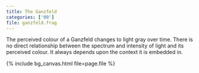 ```yaml
---
title: The Ganzfeld
categories: ['00']
file: ganzfeld.frag
---
```

The perceived colour of a Ganzfeld changes to light gray over time.
There is no direct relationship between the spectrum and intensity of light and its perceived colour.
It always depends upon the context it is embedded in.

{% include bg_canvas.html file=page.file %}
